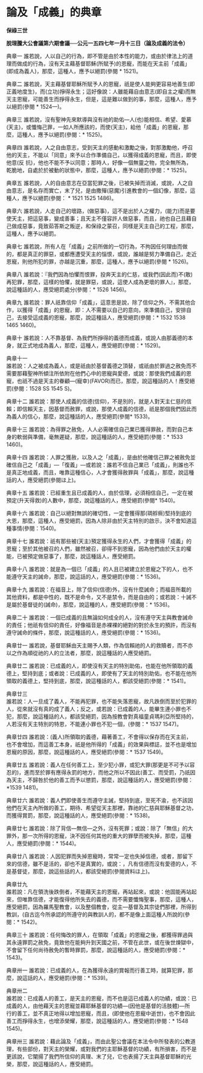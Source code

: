 # 論及「成義」的典章


**保祿三世**

**脫理騰大公會議第六期會議──公元一五四七年一月十三日（論及成義的法令）**





典章一	誰若說，人以自己的行為，即不管是由於本性的能力，或由於律法上的道理而做成的行為，沒有天主藉基督耶穌(所賦予)的恩寵，而能在天主前「成義」(即成為義人)，那麼，這種人，應予以絕罰(參閱 * 1521)。

典章二	誰若說，天主藉基督耶穌所賦予人的恩寵，祇是使人能夠更容易地善生(即正義地度生)，而(立功)掙得永生；這好像說：人雖能藉自由意志(即自主之權)而無天主恩寵，可能善生而掙得永生，但是，這是難以做到的事，那麼，這種人，應予以絕罰(參閱 * 1524—)。

典章三	誰若說，沒有聖神先來默導與沒有祂的助佑—人(也)能相信、希望、愛慕(天主)，或懺悔己罪，一如人所應該的，而使(天主)，給他「成義」的恩寵，那麼，這種人，應予以絕罰(參閱：* 1525)。

典章四	
誰若說，人之自由意志，受到天主的感動和激勵之後，對那激勵他，呼召他的天主，不能以「同意」來予以合作準備自己，以獲得成義的恩寵，而且，即使他意(反
抗)，他也不能不予以同意；那時人，好像一個無靈之物，完全無所為，乾脆地，自處於於被動的狀態中，那麼，這種人，應予以絕罰(參閱：* 1525)。

典章五	誰若說，人的自由意志在亞當犯罪之後，已被失掉而消滅，或說，人之自由意志，是名存而實亡，末了兒，是由撒殫(惡魔)引進教會的一個幻像，那麼，這種人，應予以絕罰(參閱： * 1521 1525 1486)。

典章六	誰若說，人走自己的壞路，(做惡事)，這不是出於人之權力，(能力)而是要使天主，把這惡事，變成善事；且天主不僅容許人做惡事，而且，祂也自己且藉自己做成惡事，竟致茹答斯之叛逆，和保祿之蒙召，同樣是天主自己的工程，那麼，這種人，應予以絕罰。

典章七	誰若說，所有人在「成義」之前所做的一切行為，不拘因任何理由而做的，都是真正的罪惡，或都應遭受天主的惱恨，或說，誰越是努力準備自己，走近恩寵，則他所犯的罪，亦越是沉重，那麼，這種人，應予以絕罰(參閱 * 1526)。

典章八	誰若說：『我們因為怕懼而恨罪，投奔天主的仁慈，或我們(因此而)不(敢)再犯罪，那麼，這樣的怕懼，就是罪惡，或說，這使人成為更壞的罪人』，那麼，說這種話的人，應受絕罰處分(參閱：* 1526 1456)。

典章九	誰若說：罪人祇靠信仰「成義」，這意思是說，除了信仰之外，不需其他合作，以獲得「成義」的恩寵，即：人不需要以自己的意向，來準備自己，安排自己，去接受這成義的恩寵，那麼，說這種話人，應受絕罰(參閱：* 1532 1538 1465 1460)。

典章十	誰若說：人不靠基督、為我們所掙得的義德而成義，或說人由那義德的本身，就正式地成為義人，那麼，這種人，應受絕罰(參閱：* 1529)。

典章十一	
誰若說：人之被成為義人，或是祇由於基督義德之頂替，或祇由於罪過之赦免而不需要那藉聖神所傾注所依附在他們心中的恩寵與愛德，或說：那使我們成義的恩
寵，也祇不過是天主的眷顧—(寵幸)(FAVOR)而已，那麼，說這種話的人！應受絕罰(參閱：1528 SS 1545 S)。

典章十二	誰若說：那使人成義的信德(信仰)，不是別的，就是人對天主仁慈的信賴；即信賴天主，因基督而赦罪，或說，那使人成義的信德，祇是那個我們因此而為義人的信心，那麼，說這種話的人，應受絕罰(參閱* 1533)。

典章十三	誰若說：為得罪之赦免，人人必需確信自己業已獲得罪赦，而對自己本身的軟弱與準備，毫無遲疑，那麼，說這種話的人，應受絕罰(參閱：* 1533 1460)。

典章十四	誰若說：人罪之獲赦，以及人之「成義」，是由於他確信己罪之被赦免並確信自己之「成義」—「復義」—或若說：誰若不信自己業已「成義」，則誰也不是真正地成義，而且，唯靠這種信心，人才會獲得赦罪與「成義」，那麼，說這種話的人，應受絕罰(參閱ほ上)。

典章十五	誰若說：已經重生且已成義的人，由於信理，必須相信自己，一定在被預定(升天得救)的人數中，那麼，說這種話的人，應受絕罰(參閱* 1540)。

典章十六	誰若說：自己以絕對無誤的確切性，一定會獲得那(琱艀瘚)堅持到底的大恩，那麼，這種人，應受絕罰，因為人除非由於天主特別的啟示，決不會知道這種事情(參閱：1540)。

典章十七	誰若說：祇有那些被(天主)預定獲得永生的人們，才會獲得「成義」的恩寵；至於其他被召的人們，雖然被召，卻得不到恩寵，因為他們由於天主的權能，已被預定做惡事了，那麼，說這種話人，應受絕罰。

典章十八	誰若說：就是為一個已「成義」的人且已被建立於恩寵之下的人，也不能遵守天主的誡命，那麼，說這話的人，應受絕罰(參閱：* 1536)。

典章十九	誰若說：在福音上，除了信仰(信德)外，沒有什麼誡命；而福音所載的其他資料，都是中性的，既不是命令，又不是禁令，而是自由的；或若說：十誡不是屬於基督徒的(誡命)，那麼，說這種的人，應受絕罰(參閱：* 1536)。

典章二十	誰若說：一個已成義的且無論如何成全的人，沒有遵守天主與教會誡命的責任；他祇有信仰的責任，好像福音是赤裸裸的絕對的對於永生的預許，而沒有遵守誡命的條件，那麼，說這種話的人，應受絕罰(參閱：* 1536)。

典章廿一	誰若說，基督耶穌由天主賜予人類，作為信賴祂的人的救贖者，而不亦以之作為順從祂的人的立法者，那麼，說這種話的人應受絕罰。

典章廿二	誰若說：已成義的人，即使沒有天主的特別助佑，也能在他所領取的義德上，堅持到底；或者說：已成義的人，即使有了天主的特別助佑，也不能在他所領取的義德上，堅持到底，那麼，說這種話的人，都該受絕罰(參閱：* 1541)。

典章廿三	
誰若說：人一旦成了義人，不能再犯罪，也不能失落恩寵，故凡跌倒而至於犯罪的人，從來就沒有真的成了義人；反之，或若說：已成義的人，能畢生連小罪也不
犯，那麼，說這種話的人，都該受絕罰，因為按教會對真福童貞瑪利亞所堅持的，人若沒有天主特別的特恩，不能連小罪也不犯一個，(參閱：* 1537 
1547)。

典章廿四	誰若說：(義人)所領取的義德，藉著善工，不會得以保存而在天主前，也不會增加，而這善工本身，祇是他所得的「成義」的效果與標誌，並不也是增加恩寵的原因，那麼，說這種話的人，應受絕罰(參閱：* 1537 1549)。

典章廿五	誰若說：義人在任何善工上，至少犯小罪，或犯大罪(那更是不可予以容忍的)，進而至於罪有應得永罰的地方，而他之所以不因此(善工、而受罰，乃祇因為天主，不歸咎於他的善工而予以懲罰，那麼，說這種話的人，應受絕罰(參閱：*1539 1481)。

典章廿六	誰若說：義人們即使善生而遵守主誡，堅持到底，至死不渝，也不該因他們在天主內所做的善工，期待、希望從天主那裡，靠祂的仁慈與耶穌基督之功，而獲得賞罰，那麼，說這種話的人，應受絕罰(參閱：* 1538)。

典章廿七	誰若說：除了背信—無信—之外，沒有死罪；或說：除了「無信」的大罪外，那一次所得的恩寵，決不因任何其他的重大的罪孽而被失掉，那麼，這種人，應受絕罰(參閱：* 1544)。

典章廿八	誰若說：人因犯罪而失掉恩寵時，常常一定也失掉信德，或者，那留下來的信德，雖不是活的，卻也不是真實的，或說：，凡有信德而沒有愛德的人，不是基督徒，那麼，說這些話的人，都該受絕罰(參閱資料ほ上)。

典章廿九	
誰若說：凡在領洗後跌倒者，不能藉天主的恩寵，再站起來，或說：他固能再站起來，但唯靠信德，才能復得他所失去的義德，而不需要懺悔聖事，那麼，這種人，
應受絕罰，因為羅馬聖教會，以及整個教會，從主—基督及其宗徒們那裡，所得到教訓，(自古迄今所承認的所遵守的與教訓人的，都不是像上面這種人所說的(參
閱：* 1542)。

典章三十	誰若說：任何悔改的罪人，在領取「成義」的恩寵之後，都獲得罪過與其永遠罪罰之赦免，竟致他在能夠升到天國之前，不管在此世，或在後世煉獄中，不會留下任何尚待赦免的暫時罪罰，那麼，說這種話的人，應受絕罰(參閱：* 1543)。

典章卅一	誰若說：已成義的人，在為獲得永遠的賞報而行善工時，就算犯罪，那麼，說這話的人，應受絕罰(參閱：* 1539)。

典章卅二	
誰若說：已成義人的善工，是天主的恩寵，而不也是這已成義人的功績，或說：已成義的人，由他藉天主的恩寵並藉耶穌基督的功績—(因他是基督的活肢體)—所
行的善工，並不真正地得以增加恩寵，而且，(即使他在恩寵中逝世)，也不會因此善工而掙得永生，也增添榮耀，那麼，說這種話的人，應受絕罰(參閱：* 
1548 1545)。

典章卅三	誰若說：藉此論及「成義」，而由此聖公會議在本法令中所發表的公教道理，有些部份，對天主的榮耀，或對我們的主耶穌基督的功績，有所損害，而不是更該說，它闡揚了我們所信仰的真理、末了兒，它也表揚了天主與基督耶穌的光榮，那麼，說這種話的人，應受絕罰。

